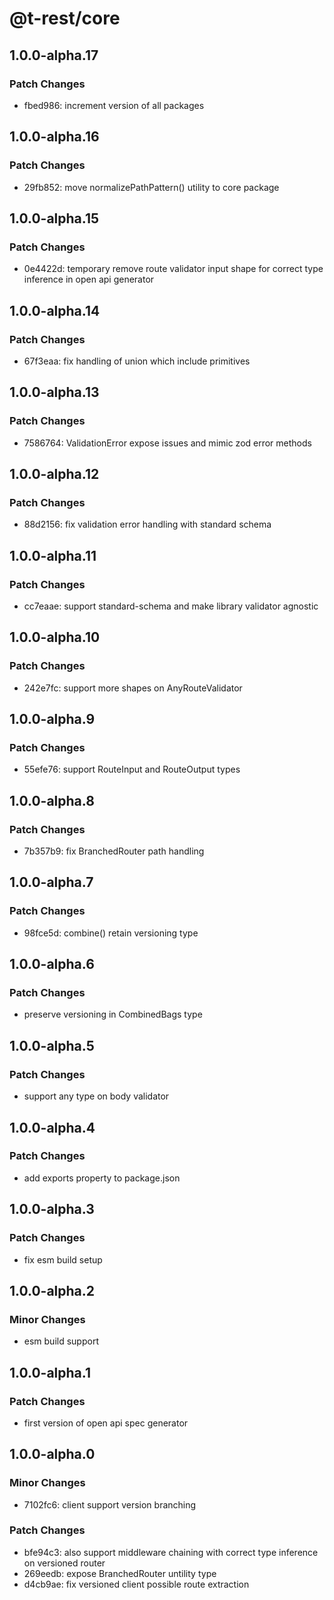 # @t-rest/core

## 1.0.0-alpha.17

### Patch Changes

- fbed986: increment version of all packages

## 1.0.0-alpha.16

### Patch Changes

- 29fb852: move normalizePathPattern() utility to core package

## 1.0.0-alpha.15

### Patch Changes

- 0e4422d: temporary remove route validator input shape for correct type inference in open api generator

## 1.0.0-alpha.14

### Patch Changes

- 67f3eaa: fix handling of union which include primitives

## 1.0.0-alpha.13

### Patch Changes

- 7586764: ValidationError expose issues and mimic zod error methods

## 1.0.0-alpha.12

### Patch Changes

- 88d2156: fix validation error handling with standard schema

## 1.0.0-alpha.11

### Patch Changes

- cc7eaae: support standard-schema and make library validator agnostic

## 1.0.0-alpha.10

### Patch Changes

- 242e7fc: support more shapes on AnyRouteValidator

## 1.0.0-alpha.9

### Patch Changes

- 55efe76: support RouteInput and RouteOutput types

## 1.0.0-alpha.8

### Patch Changes

- 7b357b9: fix BranchedRouter path handling

## 1.0.0-alpha.7

### Patch Changes

- 98fce5d: combine() retain versioning type

## 1.0.0-alpha.6

### Patch Changes

- preserve versioning in CombinedBags type

## 1.0.0-alpha.5

### Patch Changes

- support any type on body validator

## 1.0.0-alpha.4

### Patch Changes

- add exports property to package.json

## 1.0.0-alpha.3

### Patch Changes

- fix esm build setup

## 1.0.0-alpha.2

### Minor Changes

- esm build support

## 1.0.0-alpha.1

### Patch Changes

- first version of open api spec generator

## 1.0.0-alpha.0

### Minor Changes

- 7102fc6: client support version branching

### Patch Changes

- bfe94c3: also support middleware chaining with correct type inference on versioned router
- 269eedb: expose BranchedRouter untility type
- d4cb9ae: fix versioned client possible route extraction
